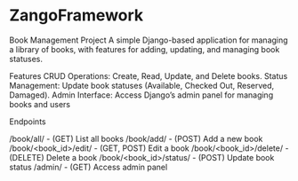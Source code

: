 # ZangoFramework



Book Management Project
A simple Django-based application for managing a library of books, with features for adding, updating, and managing book statuses.

Features
CRUD Operations: Create, Read, Update, and Delete books.
Status Management: Update book statuses (Available, Checked Out, Reserved, Damaged).
Admin Interface: Access Django’s admin panel for managing books and users


Endpoints

/book/all/ - (GET) List all books
/book/add/ - (POST) Add a new book
/book/<book_id>/edit/ - (GET, POST) Edit a book
/book/<book_id>/delete/ - (DELETE) Delete a book
/book/<book_id>/status/ - (POST) Update book status
/admin/ - (GET) Access admin panel
